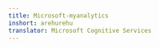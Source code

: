 ```yaml
---
title: Microsoft-myanalytics
inshort: arehurehu
translator: Microsoft Cognitive Services
---
```





